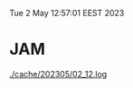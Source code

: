 Tue  2 May 12:57:01 EEST 2023
# JAM
<a href='./cache/202305/02_12.log'>./cache/202305/02_12.log</a>
